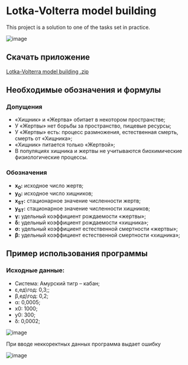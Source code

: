 # Lotka-Volterra model building 
This project is a solution to one of the tasks set in practice.

![image](https://github.com/user-attachments/assets/59035000-463c-44da-8e9f-5d1b51b0eb59)

<h2>Скачать приложение</h2>

[Lotka-Volterra model building .zip](https://github.com/user-attachments/files/18511485/PracticTwo.zip)


<h2>Необходимые обозначения и формулы</h2>
<h3>Допущения</h3>
    <ul>
        <li>«Хищник» и «Жертва» обитает в некотором пространстве;</li>
        <li>У «Жертвы» нет борьбы за пространство, пищевые ресурсы;</li>
        <li>У «Жертвы» есть: процесс размножения, естественная смерть, смерть от «Хищника»;</li>
        <li>«Хищник» питается только «Жертвой»;</li>
        <li>В популяциях хищника и жертвы не учитываются биохимические физиологические процессы.</li>
    </ul>

 <h3>Обозначения</h3>
    <ul>
        <li><strong>x<sub>0</sub>:</strong> исходное число жертв;</li>
        <li><strong>y<sub>0</sub>:</strong> исходное число хищников;</li>
        <li><strong>x<sub>ST</sub>:</strong> стационарное значение численности жертв;</li>
        <li><strong>y<sub>ST</sub>:</strong> стационарное значение численности хищников;</li>
        <li><strong>γ:</strong> удельный коэффициент рождаемости «жертвы»;</li>
        <li><strong>δ:</strong> удельный коэффициент рождаемости «хищника»;</li>
        <li><strong>σ:</strong> удельный коэффициент естественной смертности «жертвы»;</li>
        <li><strong>β:</strong> удельный коэффициент естественной смертности «хищника»;</li>
    </ul>

<h2>Пример использования программы</h2>

<h3>Исходные данные:</h3>
    <ul>
        <li>Система: Амурский тигр – кабан;</li>
        <li>ε,ед\год: 0,3;;</li>
        <li>β,ед\год: 0,2;</li>
        <li>α: 0,0005;</li>
        <li>х0: 1000;</li>
        <li>y0: 300;</li>
        <li>δ: 0,0002;</li>
    </ul>


![image](https://github.com/user-attachments/assets/9f9b6dc5-3bec-4135-b7af-17df085cb6ee)


<p>При вводе неккоректных данных программа выдает ошибку</p>

![image](https://github.com/user-attachments/assets/43e30c83-2b83-4992-a42b-ea842f91bb1b)

